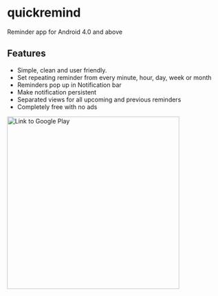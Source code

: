 # quickremind
Reminder app for Android 4.0 and above

Features
-------

- Simple, clean and user friendly.
- Set repeating reminder from every minute, hour, day, week or month
- Reminders pop up in Notification bar
- Make notification persistent
- Separated views for all upcoming and previous reminders
- Completely free with no ads


<a href="https://play.google.com/store/apps/details?id=com.orangemuffin.quickremind&hl=en"><img alt="Link to Google Play" src="https://play.google.com/intl/en_us/badges/images/apps/en-play-badge.png" width="400"/></a>
